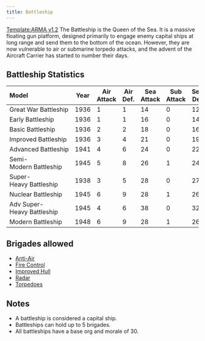 ```yaml
---
title: Battleship
---
```


[Template:ARMA v1.2](/wiki/index.php?title=Template:ARMA_v1.2&action=edit&redlink=1 "Template:ARMA v1.2 (page does not exist)") The Battleship is the Queen of the Sea. It is a massive floating gun platform, designed primarily to engage enemy capital ships at long range and send them to the bottom of the ocean. However, they are now vulnerable to air or submarine torpedo attacks, and the advent of the Aircraft Carrier has started to number their days.

## Battleship Statistics

| Model                      | Year | Air Attack | Air Def. | Sea Attack | Sub Attack | Sea Def | Shore Bombard | Distance | Visi-bility | Surface Detect | Sub Detect | Air Detect | Cost | Build-time | Man-power | Max Speed | Supply Cons. | Fuel Cons. | Range |
| :------------------------- | ---- | ---------- | -------- | ---------- | ---------- | ------- | ------------- | -------- | ----------- | -------------- | ---------- | ---------- | ---- | ---------- | --------- | --------- | ------------ | ---------- | ----- |
| Great War Battleship       | 1936 | 1          | 1        | 14         | 0          | 12      | 6             | 0.32     | 90          | 1              | 1          | 1          | 7.0  | 730        | 1.0       | 15        | 0.70         | 1.00       | 2500  |
| Early Battleship           | 1936 | 1          | 1        | 16         | 0          | 14      | 8             | 0.34     | 90          | 1              | 2          | 1          | 8.0  | 730        | 1.0       | 20        | 0.70         | 1.00       | 2800  |
| Basic Battleship           | 1936 | 2          | 2        | 18         | 0          | 16      | 10            | 0.34     | 90          | 1              | 2          | 1          | 9.0  | 730        | 1.0       | 20        | 0.80         | 1.00       | 3000  |
| Improved Battleship        | 1936 | 3          | 4        | 21         | 0          | 19      | 11            | 0.36     | 90          | 1              | 2          | 2          | 10.0 | 730        | 2.0       | 25        | 0.80         | 1.00       | 3500  |
| Advanced Battleship        | 1941 | 4          | 6        | 24         | 0          | 22      | 12            | 0.38     | 90          | 1              | 2          | 2          | 12.0 | 730        | 2.0       | 27        | 0.90         | 1.00       | 4000  |
| Semi-Modern Battleship     | 1945 | 5          | 8        | 26         | 1          | 24      | 14            | 0.38     | 90          | 1              | 2          | 2          | 14.0 | 740        | 2.0       | 28        | 1.00         | 1.00       | 4000  |
| Super-Heavy Battleship     | 1938 | 3          | 5        | 28         | 0          | 27      | 14            | 0.38     | 95          | 1              | 2          | 2          | 16.0 | 760        | 2.0       | 24        | 1.00         | 1.50       | 3500  |
| Nuclear Battleship         | 1945 | 6          | 9        | 28         | 1          | 26      | 14            | 0.38     | 90          | 1              | 3          | 2          | 16.0 | 790        | 2.0       | 30        | 2.50         | 0.00       | 8000  |
| Adv Super-Heavy Battleship | 1945 | 4          | 6        | 38         | 0          | 32      | 18            | 0.40     | 95          | 1              | 2          | 2          | 16.0 | 760        | 2.0       | 24        | 1.20         | 1.50       | 4500  |
| Modern Battleship          | 1948 | 6          | 9        | 28         | 1          | 26      | 14            | 0.38     | 90          | 1              | 3          | 2          | 15.0 | 760        | 2.0       | 30        | 1.00         | 1.00       | 4500  |

## Brigades allowed

- [Anti-Air](</wiki/index.php?title=Anti-Air_(naval_brigade)&action=edit&redlink=1> "Anti-Air (naval brigade) (page does not exist)")
- [Fire Control](</wiki/index.php?title=Fire_Control_(naval_brigade)&action=edit&redlink=1> "Fire Control (naval brigade) (page does not exist)")
- [Improved Hull](</wiki/index.php?title=Improved_Hull_(naval_brigade)&action=edit&redlink=1> "Improved Hull (naval brigade) (page does not exist)")
- [Radar](</wiki/index.php?title=Radar_(naval_brigade)&action=edit&redlink=1> "Radar (naval brigade) (page does not exist)")
- [Torpedoes](</wiki/index.php?title=Torpedoes_(naval_brigade)&action=edit&redlink=1> "Torpedoes (naval brigade) (page does not exist)")

## Notes

- A battleship is considered a capital ship.
- Battleships can hold up to 5 brigades.
- All battleships have a base org and morale of 30.
